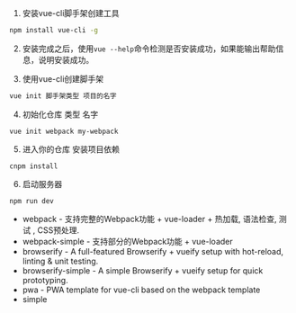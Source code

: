 

1. 安装vue-cli脚手架创建工具

```bash
npm install vue-cli -g
```

2. 安装完成之后，使用`vue --help`命令检测是否安装成功，如果能输出帮助信息，说明安装成功。

3. 使用vue-cli创建脚手架

```bash
vue init 脚手架类型 项目的名字
```

4.  初始化仓库 类型  名字
```
vue init webpack my-webpack
```
5.  进入你的仓库
    安装项目依赖

```
cnpm install
```
 
6. 启动服务器
```
npm run dev
```  
+ webpack - 支持完整的Webpack功能 + vue-loader + 热加载, 语法检查, 测试 , CSS预处理.
+ webpack-simple - 支持部分的Webpack功能 + vue-loader
+ browserify - A full-featured Browserify + vueify setup with hot-reload, linting & unit testing.
+ browserify-simple - A simple Browserify + vueify setup for quick prototyping.
+ pwa - PWA template for vue-cli based on the webpack template
+ simple  


